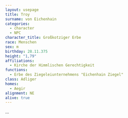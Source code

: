 ```yaml
---
layout: usepage
title: Troy
surname: von Eichenhain
categories:
  - character
  - NPC
character_title: Großkotziger Erbe
race: Menschen
sex: m
birthday: 28.11.375
height: "1,79"
affiliations:
  - Kirche der Himmlischen Gerechtigkeit
functions:
  - Erbe des Ziegeleiunternehmens "Eichenhain Ziegel"
class: Adliger
homes:
  - Aegir
alignment: NE
alive: true
---
```


...